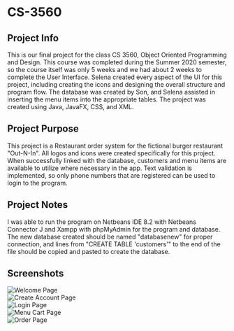 # CS-3560

## Project Info
This is our final project for the class CS 3560, Object Oriented Programming and Design. 
This course was completed during the Summer 2020 semester, so the course itself was only 
5 weeks and we had about 2 weeks to complete the User Interface. Selena created every aspect of
the UI for this project, including creating the icons and designing the overall structure 
and program flow. The database was created by Son, and Selena assisted in inserting the menu 
items into the appropriate tables. The project was created using Java, JavaFX, CSS, and XML. 

## Project Purpose
This project is a Restaurant order system for the fictional burger restaurant "Out-N-In". All 
logos and icons were created specifically for this project. When successfully linked with the 
database, customers and menu items are available to utilize where necessary in the app. Text 
validation is implemented, so only phone numbers that are registered can be used to login to 
the program. 


## Project Notes
I was able to run the program on Netbeans IDE 8.2 with Netbeans Connector J and Xampp with 
phpMyAdmin for the program and database. The new database created should be named "databasenew" 
for proper connection, and lines from "CREATE TABLE 'customers'" to the end of the file should 
be copied and pasted to create the database.

## Screenshots
![Welcome Page](/Screenshots/Out-N-In_Welcome_Page.png?raw=true "Welcome Page")
<br>
![Create Account Page](/Screenshots/Out-N-In_Create_Account_Page.png?raw=true "Create Account Page")
<br>
![Login Page](/Screenshots/Out-N-In_Login_Page.png?raw=true "Login Page")
<br>
![Menu Cart Page](/Screenshots/Out-N-In_Menu_Cart_Page.png?raw=true "Menu Cart Page")
<br>
![Order Page](/Screenshots/Out-N-In_Order_Page.png?raw=true "Order Page")
